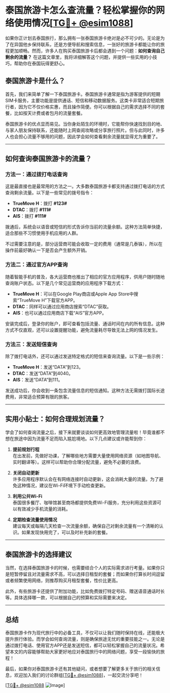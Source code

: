 # 泰国旅游卡怎么查流量？轻松掌握你的网络使用情况[[TG💪+ @esim1088](https://t.me/s/esim1088)]

如果你正计划去泰国旅行，那么拥有一张泰国旅游卡绝对是必不可少的。无论是为了在异国他乡保持联系，还是方便导航和搜索信息，一张好的旅游卡都能让你的旅程更加顺畅。然而，许多人在购买泰国旅游卡后都会遇到一个问题：**如何查询自己剩余的流量？** 在这篇文章里，我将详细解答这个问题，并提供一些实用的小技巧，帮助你在泰国玩得更舒心。

## 泰国旅游卡是什么？

首先，我们来简单了解一下泰国旅游卡。泰国旅游卡通常是指为游客提供的短期SIM卡服务，主要功能是提供通话、短信和移动数据服务。这类卡非常适合短期旅行者，因为它不仅价格实惠，而且操作简便。你可以根据自己的需求选择不同的套餐，比如按天计费或者包月的流量套餐。

泰国旅游卡的优点显而易见。当你身处陌生的环境时，它能帮你快速找到目的地、与家人朋友保持联系，还能随时上网查阅攻略或分享旅行照片。但与此同时，许多人也会担心流量不够用的问题，因此学会如何查看剩余流量就显得尤为重要了。

---

## 如何查询泰国旅游卡的流量？

### 方法一：通过拨打电话查询

这是最直接也是最常用的方法之一。大多数泰国旅游卡都支持通过拨打电话的方式查询剩余流量。以下是一些常见的拨号指令：

- **TrueMove H**：拨打 **#123#**
- **DTAC**：拨打 **#111#**
- **AIS**：拨打 **#111#**

拨通后，系统会以语音或短信的形式告诉你当前的流量余额。这种方法简单快捷，适合那些不习惯使用手机应用的人群。

不过需要注意的是，部分运营商可能会收取一定的费用（通常是几泰铢），所以在操作前最好确认一下是否会产生额外开销。

### 方法二：通过官方APP查询

随着智能手机的普及，各大运营商也推出了相应的官方应用程序，供用户随时随地查询账户状态。以下是几个常见运营商的应用程序下载方式：

- **TrueMove H**：可以在Google Play商店或Apple App Store中搜索“TrueMove H”下载官方APP。
- **DTAC**：同样可以通过应用商店搜索“DTAC”获取。
- **AIS**：也可以通过应用商店下载“AIS”官方APP。

安装完成后，登录你的账户，即可查看包括流量、通话时间在内的所有信息。这种方式不仅直观，还可以设置提醒功能，避免流量耗尽导致无法上网的情况发生。

### 方法三：发送短信查询

除了拨打电话外，还可以通过发送特定格式的短信来查询流量。以下是一些示例：

- **TrueMove H**：发送“DATA”到123。
- **DTAC**：发送“DATA”到4040。
- **AIS**：发送“DATA”到111。

发送成功后，你会收到一条包含流量信息的短信通知。这种方法无需拨打国际长途费用，非常适合预算有限的旅客。

---

## 实用小贴士：如何合理规划流量？

学会了如何查询流量之后，接下来就要谈谈如何更高效地管理流量啦！毕竟谁都不想在旅途中因为流量不足而陷入尴尬境地。以下几点建议或许能帮到你：

1. **提前规划行程**  
   在出发前，先做好功课，了解哪些地方需要大量使用网络资源（如地图导航、实时翻译等）。这样可以帮助你合理分配流量，避免不必要的浪费。

2. **关闭自动更新**  
   许多应用程序默认会在有网络连接时自动更新，这会消耗大量的流量。为了避免这种情况，建议在Wi-Fi环境下手动检查更新。

3. **利用公共Wi-Fi**  
   泰国很多餐厅、咖啡馆甚至商场都提供免费Wi-Fi服务，充分利用这些资源可以有效减少手机流量的消耗。

4. **定期检查流量使用情况**  
   建议每天或每隔几天检查一次流量余额，确保自己对剩余流量有一个清晰的认识。如果发现快用完了，可以及时补充新的套餐。

---

## 泰国旅游卡的选择建议

当然，在选择泰国旅游卡的时候，也需要结合个人的实际需求进行考量。如果你只是短暂停留且对流量需求不高，可以选择日租型的套餐；而如果你打算长时间逗留或者频繁使用网络，则推荐购买月租型套餐，性价比更高。

此外，有些旅游卡还提供了附加功能，比如免费拨打特定号码、赠送语音通话时长等。具体选择哪一款，可以根据自己的预算和实际需要来决定。

---

## 总结

泰国旅游卡作为现代旅行中的必备工具，不仅可以让我们随时保持在线，还能极大提升旅行体验。而学会如何查询流量，则是确保旅途无忧的重要技能之一。无论是通过拨打电话、使用官方APP还是发送短信，都可以轻松掌握自己的流量状况。希望本文的内容能够帮助大家更好地应对泰国旅行中的网络问题，享受一段愉快的旅程！

最后，如果你对泰国旅游卡还有其他疑问，或者想要了解更多关于旅行的相关信息，欢迎加入我们的讨论群组[[TG💪+ @esim1088](https://t.me/s/esim1088)]，一起交流分享吧！

[[TG💪+ @esim1088](https://t.me/s/esim1088) ![Image](https://i.postimg.cc/4NQfJmqS/Snipaste-2025-05-13-00-14-12.png)]